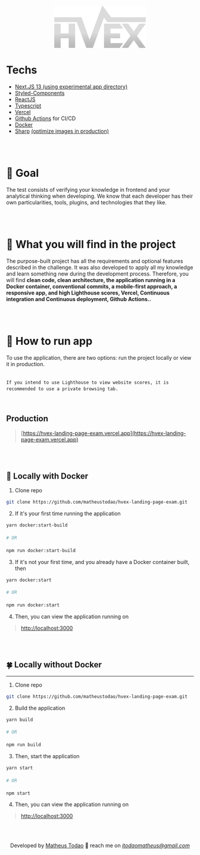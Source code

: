 <center>

![logo-white.svg](public/assets/images/logo-white.svg)

</center>

# Techs

- [Next.JS 13 (using experimental app directory)](https://nextjs.org/)
- [Styled-Components](https://styled-components.com/)
- [ReactJS](https://react.dev/)
- [Typescript](https://www.typescriptlang.org/)
- [Vercel](https://vercel.com/)
- [Github Actions](https://docs.github.com/en/actions) for CI/CD
- [Docker](https://www.docker.com/)
- [Sharp](https://nextjs.org/docs/messages/install-sharp) [(optimize images in production)](https://nextjs.org/docs/basic-features/image-optimization)

<br />
<br />

# 🎯 Goal

The test consists of verifying your knowledge in frontend and your analytical thinking when developing. We know that each developer has their own particularities, tools, plugins, and technologies that they like.

<br />
<br />

# 👀 What you will find in the project

The purpose-built project has all the requirements and optional features described in the challenge. It was also developed to apply all my knowledge and learn something new during the development process. Therefore, you will find **clean code, clean architecture, the application running in a Docker container, conventional commits, a mobile-first approach, a responsive app, and high Lighthouse scores, Vercel, Continuous integration and Continuous deployment, Github Actions..**

<br />
<br />

# 🚀 How to run app

To use the application, there are two options: run the project locally or view it in production.
<br/>
<br/>

``If you intend to use Lighthouse to view website scores, it is recommended to use a private browsing tab.``

<br/>

## Production
>[https://hvex-landing-page-exam.vercel.app](https://hvex-landing-page-exam.vercel.app)

<br />
<br />

## 🐋 Locally with Docker

1. Clone repo

```bash
git clone https://github.com/matheustodao/hvex-landing-page-exam.git
```

2. If it's your first time running the application

```bash
yarn docker:start-build

# OR

npm run docker:start-build
```

3. If it's not your first time, and you already have a Docker container built, then

```bash
yarn docker:start

# OR

npm run docker:start
```

4. Then, you can view the application running on

> [http://localhost:3000](http://localhost:3000)

<br />
<br />

## 🍀 Locally without Docker

---

1. Clone repo

```bash
git clone https://github.com/matheustodao/hvex-landing-page-exam.git
```

2. Build the application

```bash
yarn build

# OR

npm run build
```

3. Then, start the application

```bash
yarn start

# OR

npm start
```

4. Then, you can view the application running on

> [http://localhost:3000](http://localhost:3000)

<br />
<br />

<center>

Developed by [Matheus Todao](https://linkedin.com/in/matheustodao)  💙  reach me on *itodaomatheus@gmail.com*

</center>
